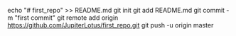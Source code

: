 echo "# first_repo" >> README.md
git init 
git add README.md
git commit -m "first commit"
git remote add origin https://github.com/JupiterLotus/first_repo.git
git push -u origin master
